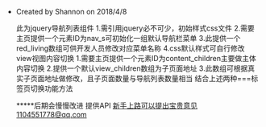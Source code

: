  * Created by Shannon on 2018/4/8

    此为jquery导航列表组件
        1.需引用jquery必不可少，初始样式css文件
        2.需要主页提供一个元素ID为nav_s可初始化一组默认导航栏菜单
        3.此提供一个red_living数组可供开发人员修改对应菜单名称
        4.css默认样式可自行修改
    view视图内容切换
        1.需要主页提供一个元素ID为content_children主要做主体内容切换
        2.提供一个默认view_children数组为子页面地址
        3.此数组可根据真实子页面地址做修改，且子页面数量与导航列表数量相当
    结合上述两种===标签页切换功能方法

    *****后期会慢慢改进 提供API 新手上路可以提出宝贵意见1104551778@qq.com
